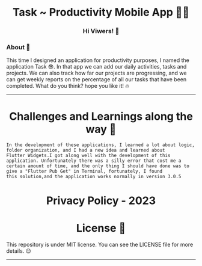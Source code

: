 

<h1 align="center">Task ~ Productivity Mobile App 🏃‍♂️</h1>
<h3 align="center">Hi Viwers! 👋</h3>

<h3 align="left">About 📖</h3>

This time I designed an application for productivity purposes, I named the application Task 😎. In that app we can add our daily activities, tasks and projects. We can also track how far our projects are progressing, and we can get weekly reports on the percentage of all our tasks that have been completed. What do you think? hope you like it! 🔥
<hr>

<h1 align="center">Challenges and Learnings along the way 🤯</h1>

````
In the development of these applications, I learned a lot about logic, folder organization, and I had a new idea and learned about
Flutter Widgets.I got along well with the development of this application. Unfortunately there was a silly error that cost me a
certain amount of time, and the only thing I should have done was to give a "Flutter Pub Get" in Terminal, fortunately, I found
this solution,and the application works normally in version 3.0.5 
````


<h1 align="center">Privacy Policy - 2023 </h1>



<h1 align="center">License 📝</h1>

This repository is under MIT license. You can see the LICENSE file for more details. 😉
<hr>










